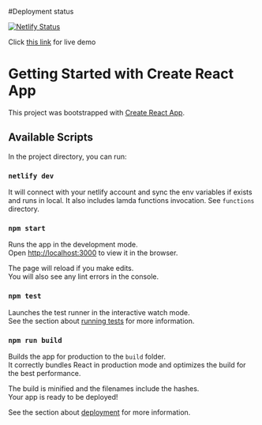 #Deployment status

[![Netlify Status](https://api.netlify.com/api/v1/badges/fd67cd0b-55d8-4c31-9ae5-28b2a14c855e/deploy-status)](https://app.netlify.com/sites/allshop/deploys)

Click [this link](http://robinregmi.com.np) for live demo

# Getting Started with Create React App

This project was bootstrapped with [Create React App](https://github.com/facebook/create-react-app).

## Available Scripts

In the project directory, you can run:

### `netlify dev`

It will connect with your netlify account and sync the env variables if exists and runs in local.
It also includes lamda functions invocation. See `functions` directory.

### `npm start`

Runs the app in the development mode.\
Open [http://localhost:3000](http://localhost:3000) to view it in the browser.

The page will reload if you make edits.\
You will also see any lint errors in the console.

### `npm test`

Launches the test runner in the interactive watch mode.\
See the section about [running tests](https://facebook.github.io/create-react-app/docs/running-tests) for more information.

### `npm run build`

Builds the app for production to the `build` folder.\
It correctly bundles React in production mode and optimizes the build for the best performance.

The build is minified and the filenames include the hashes.\
Your app is ready to be deployed!

See the section about [deployment](https://facebook.github.io/create-react-app/docs/deployment) for more information.

